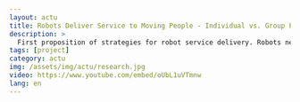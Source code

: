 ```yaml
---
layout: actu
title: Robots Deliver Service to Moving People - Individual vs. Group Patrolling Strategies
description: >
  First proposition of strategies for robot service delivery. Robots need to coordinate their work to optimize service delivery to moving people.
tags: [project]
category: actu
img: /assets/img/actu/research.jpg
video: https://www.youtube.com/embed/oUbL1uVTmnw
lang: en
---
```

